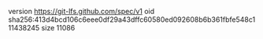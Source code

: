 version https://git-lfs.github.com/spec/v1
oid sha256:413d4bcd106c6eee0df29a43dffc60580ed092608b6b361fbfe548c111438245
size 11086
